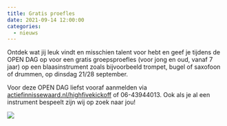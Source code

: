 ```yaml
---
title: Gratis proefles
date: 2021-09-14 12:00:00
categories:
  - nieuws
---
```


Ontdek wat jij leuk vindt en misschien talent voor hebt en geef je tijdens de OPEN DAG op voor een
gratis groepsproefles (voor jong en oud, vanaf 7 jaar) op een blaasinstrument zoals bijvoorbeeld
trompet, bugel of saxofoon of drummen, op dinsdag 21/28 september.

Voor deze OPEN DAG liefst vooraf aanmelden via [actiefinnissewaard.nl/highfivekickoff](https://actiefinnissewaard.nl/highfivekickoff) of 06-43944013. Ook als je al een
instrument bespeelt zijn wij op zoek naar jou!
  
![](/images/proefles-2021.png)
